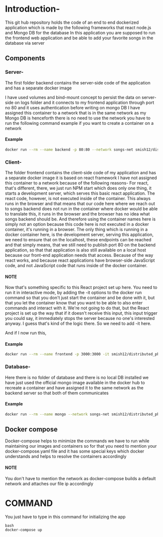 # Introduction-
This git hub repository holds the code of an end to end dockerized application which is made by the following frameworks that react node.js and Mongo DB  for the database
In this application you are supposed to run the frontend web application and be able to add your favorite songs in the database via server
## Components
### Server-
The first folder backend contains the server-side code of the application and has a separate docker image

I have used volumes and bind-mount concept to persist the data on server-side on logs folder and it connects to my frontend application through port no 80 and it uses authentication before writing on mongo DB
I have assigned this container to a network that is in the same network as my Mongo DB is henceforth there is no need to use the network
you have to run the following command example if you want to create a container on a network
#### Example
``` bash 
docker run --rm --name backend -p 80:80 --network songs-net smish12/distributed_phase_1_backend
```
### Client-
The folder frontend contains the client-side code of my application and has a separate docker image it is based on react framework
I have not assigned this container to a network because of the following reasons-
For react, that's different, there, we just run NPM start which does only one thing, it starts a development server, which serves this basic react application. The react code, however, is not executed inside of the container.
This always runs in the browser and that means that our code here where we reach out to songs backend does not run in the container where docker would be able to translate this, it runs in the browser and the browser has no idea what songs backend should be.
And therefore using the container names here is simply not an option because this code here is not executed in a docker container, it's running in a browser.
The only thing which is running in a docker container here, is the development server, serving this application,
we need to ensure that on the localhost, these endpoints can be reached and that simply means, that we still need to publish port 80
on the backend application, so that that application is also still available on a local host because our front-end application needs that access.
Because of the way react works, and because react applications have browser-side JavaScript code, and not JavaScript code that runs inside of the docker container.
#### NOTE 
Now that's something specific to this React project set up here. You need to run it in interactive mode, by adding the -it options to the docker run command so that you don't just start the container and be done with it, but that you let the container know that you want to be able to also enter commands and interact with it. We're not going to do that, but the React project is set up the way that if it doesn't receive this input, this input trigger you could say, it immediately stops the server because no one's interested anyway. I guess that's kind of the logic there.
So we need to add -it here.

And if I now run this,
#### Example
``` bash 
docker run --rm --name frontend -p 3000:3000 -it smish12/distributed_phase_1_frontend
```
### Database-
Here there is no folder of database and there is no local DB installed we have just used the official mongo image available in the docker hub to recreate a container and have assigned it to the same network as the backend server so that both of them communicates
#### Example
``` bash 
docker run --rm --name mongo --network songs-net smish12/distributed_phase_1_database
```
## Docker compose
Docker-compose helps to minimize the commands we have to run while maintaining our images and containers so for that you need to mention your docker-compose.yaml file and it has some special keys which docker understands and helps to resolve the containers accordingly
#### NOTE 
You don't have to mention the network as docker-compose builds a default network and attaches our file ip accordingly

# COMMAND
You just have to type in this command for initializing the app
```
bash
docker-compose up
```
